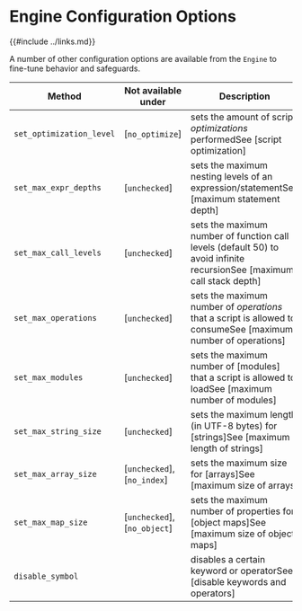 Engine Configuration Options
===========================

{{#include ../links.md}}

A number of other configuration options are available from the `Engine` to fine-tune behavior and safeguards.

| Method                   | Not available under          | Description                                                                                                            |
| ------------------------ | ---------------------------- | ---------------------------------------------------------------------------------------------------------------------- |
| `set_optimization_level` | [`no_optimize`]              | sets the amount of script _optimizations_ performedSee [script optimization]                                           |
| `set_max_expr_depths`    | [`unchecked`]                | sets the maximum nesting levels of an expression/statementSee [maximum statement depth]                                |
| `set_max_call_levels`    | [`unchecked`]                | sets the maximum number of function call levels (default 50) to avoid infinite recursionSee [maximum call stack depth] |
| `set_max_operations`     | [`unchecked`]                | sets the maximum number of _operations_ that a script is allowed to consumeSee [maximum number of operations]          |
| `set_max_modules`        | [`unchecked`]                | sets the maximum number of [modules] that a script is allowed to loadSee [maximum number of modules]                   |
| `set_max_string_size`    | [`unchecked`]                | sets the maximum length (in UTF-8 bytes) for [strings]See [maximum length of strings]                                  |
| `set_max_array_size`     | [`unchecked`], [`no_index`]  | sets the maximum size for [arrays]See [maximum size of arrays]                                                         |
| `set_max_map_size`       | [`unchecked`], [`no_object`] | sets the maximum number of properties for [object maps]See [maximum size of object maps]                               |
| `disable_symbol`         |                              | disables a certain keyword or operatorSee [disable keywords and operators]                                             |
